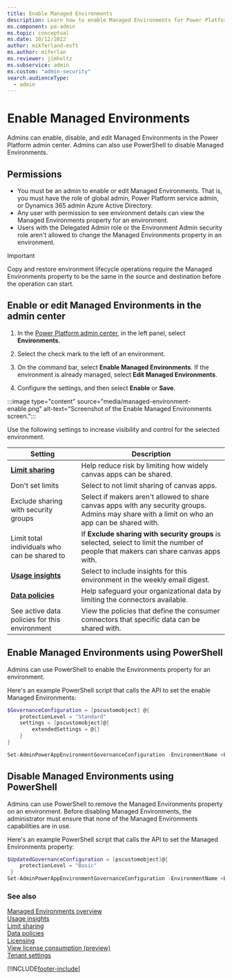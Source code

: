 ```yaml
---
title: Enable Managed Environments
description: Learn how to enable Managed Environments for Power Platform in the admin center or PowerShell.
ms.component: pa-admin
ms.topic: conceptual
ms.date: 10/12/2022
author: mikferland-msft
ms.author: miferlan
ms.reviewer: jimholtz
ms.subservice: admin
ms.custom: "admin-security"
search.audienceType: 
  - admin
---
```

# Enable Managed Environments

<!-- https://go.microsoft.com/fwlink/?linkid=2194805 and 2211456 -->

Admins can enable, disable, and edit Managed Environments in the Power Platform admin center. Admins can also use PowerShell to disable Managed Environments.

## Permissions

- You must be an admin to enable or edit Managed Environments. That is, you must have the role of global admin, Power Platform service admin, or Dynamics 365 admin Azure Active Directory.
- Any user with permission to see environment details can view the Managed Environments property for an environment.  
- Users with the Delegated Admin role or the Environment Admin security role aren't allowed to change the Managed Environments property in an environment.

> [!IMPORTANT]
> Copy and restore environment lifecycle operations require the Managed Environments property to be the same in the source and destination before the operation can start.

## Enable or edit Managed Environments in the admin center

1. In the [Power Platform admin center](https://admin.powerplatform.microsoft.com), in the left panel, select **Environments**.

2. Select the check mark to the left of an environment.

3. On the command bar, select **Enable Managed Environments**. If the environment is already managed, select **Edit Managed Environments**. 

4. Configure the settings, and then select **Enable** or **Save**.

:::image type="content" source="media/managed-environment-enable.png" alt-text="Screenshot of the Enable Managed Environments screen.":::

Use the following settings to increase visibility and control for the selected environment.

| Setting | Description |
| --- | --- |
| **[Limit sharing](managed-environment-sharing-limits.md)** | Help reduce risk by limiting how widely canvas apps can be shared. |
| Don't set limits | Select to not limit sharing of canvas apps. |
| Exclude sharing with security groups | Select if makers aren't allowed to share canvas apps with any security groups. Admins may share with a limit on who an app can be shared with. |
| Limit total individuals who can be shared to | If **Exclude sharing with security groups** is selected, select to limit the number of people that makers can share canvas apps with. |
| **[Usage insights](managed-environment-usage-insights.md)** | Select to include insights for this environment in the weekly email digest. |
| **[Data policies](managed-environment-data-policies.md)** | Help safeguard your organizational data by limiting the connectors available.|
| See active data policies for this environment | View the policies that define the consumer connectors that specific data can be shared with. |

## Enable Managed Environments using PowerShell

Admins can use PowerShell to enable the Environments property for an environment.

Here's an example PowerShell script that calls the API to set the enable Managed Environments:

```powershell
$GovernanceConfiguration = [pscustomobject] @{ 
    protectionLevel = "Standard" 
    settings = [pscustomobject]@{ 
        extendedSettings = @{} 
    }
} 

Set-AdminPowerAppEnvironmentGovernanceConfiguration -EnvironmentName <EnvironmentID> -UpdatedGovernanceConfiguration $GovernanceConfiguration 
```

## Disable Managed Environments using PowerShell

Admins can use PowerShell to remove the Managed Environments property on an environment. Before disabling Managed Environments, the administrator must ensure that none of the Managed Environments capabilities are in use.

Here's an example PowerShell script that calls the API to set the Managed Environments property:

```powershell
$UpdatedGovernanceConfiguration = [pscustomobject]@{
    protectionLevel = "Basic"
 }
Set-AdminPowerAppEnvironmentGovernanceConfiguration -EnvironmentName <EnvironmentID> -UpdatedGovernanceConfiguration $UpdatedGovernanceConfiguration
```

### See also
[Managed Environments overview](managed-environment-overview.md)  <br /> 
[Usage insights](managed-environment-usage-insights.md)  <br />
[Limit sharing](managed-environment-sharing-limits.md)  <br />
[Data policies](managed-environment-data-policies.md) <br />
[Licensing](managed-environment-licensing.md)  <br />
[View license consumption (preview)](view-license-consumption-issues.md) <br />
[Tenant settings](tenant-settings.md)


[!INCLUDE[footer-include](../includes/footer-banner.md)]

